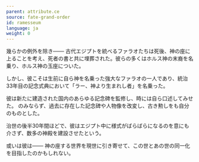 ```yaml
---
parent: attribute.ce
source: fate-grand-order
id: ramesseum
language: ja
weight: 0
---
```


幾らかの例外を除き───
古代エジプトを統べるファラオたちは死後、神の座に上ることを考え、死者の書と共に埋葬された。彼らの多くはホルス神の末裔を名乗り、ホルス神の玉座についた。

しかし、彼こそは生前に自ら神を名乗った強大なファラオの一人であり、統治33年目の記念式典において「ラー、神より生まれし者」を名乗った。

彼は新たに建造された国内のあらゆる記念碑を監修し、時には自ら口述してみせた。
のみならず、過去に存在した記念碑や人物像を改変し、古き勲しをも自分のものとした。

治世の後半30年間ほどで、彼はエジプト中に様式がばらばらになるのを意にも介さず、数多の神殿を建設させたという。

或いは彼は───
神の座する世界を現世に引き寄せて、この世とあの世の同一化を目指したのかもしれない。
